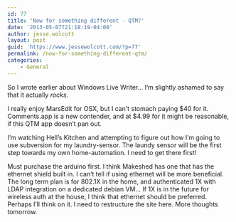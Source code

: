 ```yaml
---
id: 77
title: 'Now for something different - QTM?'
date: '2013-05-07T21:18:19-04:00'
author: jesse.wolcott
layout: post
guid: 'https://www.jessewolcott.com/?p=77'
permalink: /now-for-something-different-qtm/
categories:
    - General
---
```


So I wrote earlier about Windows Live Writer… I’m slightly ashamed to say that it actually *rocks.*

I really enjoy MarsEdit for OSX, but I can’t stomach paying $40 for it. Comments.app is a new contender, and at $4.99 for it might be reasonable, if this QTM app doesn’t pan out.

I’m watching Hell’s Kitchen and attempting to figure out how I’m going to use subversion for my laundry-sensor. The laundy sensor will be the first step towards my own home-automation. I need to get there first!

Must purchase the arduino first. I think Makeshed has one that has the ethernet shield built in. I can’t tell if using ethernet will be more beneficial. The long term plan is for 802.1X in the home, and authenticated 1X with LDAP integration on a dedicated debian VM… If 1X is in the future for wireless auth at the house, I think that ethernet should be preferred. Perhaps I’ll think on it. I need to restructure the site here. More thoughts tomorrow.